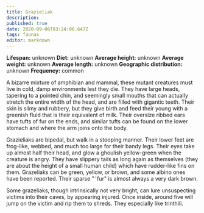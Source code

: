 ```yaml
---
title: Grazieliak
description: 
published: true
date: 2020-09-06T03:24:06.647Z
tags: faunas 
editor: markdown
---
```

<!-- infobox starts -->
**Lifespan:** unknown
**Diet:** unknown
**Average height:** unknown
**Average weight:** unknown
**Average length:** unknown
**Geographic distribution:** unknown
**Frequency:** common
<!-- infobox ends -->

A bizarre mixture of amphibian and mammal, these mutant creatures must live in cold, damp environments lest they die. They have large heads, tapering to a pointed chin, and seemingly small mouths that can actually stretch the entire width of the head, and are filled with gigantic teeth. Their skin is slimy and rubbery, but they give birth and feed their young with a greenish fluid that is their equivalent of milk. Their oversize ribbed ears have tufts of fur on the ends, and similar tufts can be found on the lower stomach and where the arm joins onto the body.

Grazieliaks are bipedal, but walk in a stooping manner. Their lower feet are frog-like, webbed, and much too large for their bandy legs. Their eyes take up almost half their head, and glow a ghoulish yellow-green when the creature is angry. They have slippery tails as long again as themselves (they are about the height of a small human child) which have rudder-like fins on them. Grazeliaks can be green, yellow, or brown, and some albino ones have been reported. Their sparse "˜fur" is almost always a very dark brown.

Some grazeliaks, though intrinsically not very bright, can lure unsuspecting victims into their caves, by appearing injured. Once inside, around five will jump on the victim and rip them to shreds. They especially like trinthili.